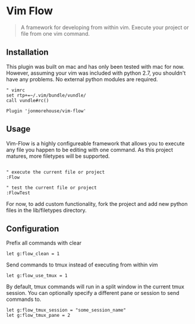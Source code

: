 # Vim Flow
> A framework for developing from within vim. Execute your project or file from one vim command. 

## Installation

This plugin was built on mac and has only been tested with mac for now. However, assuming your vim was included with python 2.7, you shouldn't have any problems. No external python modules are required.

~~~ vim
" vimrc
set rtp+=~/.vim/bundle/vundle/
call vundle#rc()

Plugin 'jonmorehouse/vim-flow'
~~~

## Usage

Vim-Flow is a highly configureable framework that allows you to execute any file you happen to be editing with one command. As this project matures, more filetypes will be supported.

~~~ vim

" execute the current file or project
:Flow

" test the current file or project
:FlowTest

~~~

For now, to add custom functionality, fork the project and add new python files in the lib/filetypes directory.


## Configuration

Prefix all commands with clear
~~~ vim
let g:flow_clean = 1
~~~

Send commands to tmux instead of executing from within vim
~~~ vim
let g:flow_use_tmux = 1
~~~

By default, tmux commands will run in a split window in the current tmux session. You can optionally specify a different pane or session to send commands to.
~~~ vim
let g:flow_tmux_session = "some_session_name"
let g:flow_tmux_pane = 2
~~~

